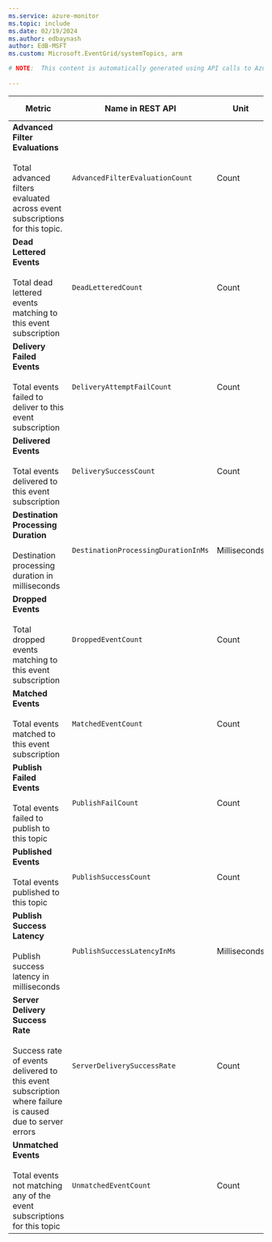 ```yaml
---
ms.service: azure-monitor
ms.topic: include
ms.date: 02/19/2024
ms.author: edbaynash
author: EdB-MSFT
ms.custom: Microsoft.EventGrid/systemTopics, arm

# NOTE:  This content is automatically generated using API calls to Azure. Any edits made on these files will be overwritten in the next run of the script. 
 
---
```



|Metric|Name in REST API|Unit|Aggregation|Dimensions|Time Grains|DS Export|
|---|---|---|---|---|---|---|
|**Advanced Filter Evaluations**<br><br>Total advanced filters evaluated across event subscriptions for this topic. |`AdvancedFilterEvaluationCount` |Count |Total |`EventSubscriptionName`|PT1M |Yes|
|**Dead Lettered Events**<br><br>Total dead lettered events matching to this event subscription |`DeadLetteredCount` |Count |Total |`DeadLetterReason`, `EventSubscriptionName`|PT1M |Yes|
|**Delivery Failed Events**<br><br>Total events failed to deliver to this event subscription |`DeliveryAttemptFailCount` |Count |Total |`Error`, `ErrorType`, `EventSubscriptionName`|PT1M |No|
|**Delivered Events**<br><br>Total events delivered to this event subscription |`DeliverySuccessCount` |Count |Total |`EventSubscriptionName`|PT1M |Yes|
|**Destination Processing Duration**<br><br>Destination processing duration in milliseconds |`DestinationProcessingDurationInMs` |Milliseconds |Average |`EventSubscriptionName`|PT1M |No|
|**Dropped Events**<br><br>Total dropped events matching to this event subscription |`DroppedEventCount` |Count |Total |`DropReason`, `EventSubscriptionName`|PT1M |Yes|
|**Matched Events**<br><br>Total events matched to this event subscription |`MatchedEventCount` |Count |Total |`EventSubscriptionName`|PT1M |Yes|
|**Publish Failed Events**<br><br>Total events failed to publish to this topic |`PublishFailCount` |Count |Total |`ErrorType`, `Error`|PT1M |Yes|
|**Published Events**<br><br>Total events published to this topic |`PublishSuccessCount` |Count |Total |\<none\>|PT1M |Yes|
|**Publish Success Latency**<br><br>Publish success latency in milliseconds |`PublishSuccessLatencyInMs` |Milliseconds |Total |\<none\>|PT1M |Yes|
|**Server Delivery Success Rate**<br><br>Success rate of events delivered to this event subscription where failure is caused due to server errors |`ServerDeliverySuccessRate` |Count |Total |`EventSubscriptionName`|PT1M |Yes|
|**Unmatched Events**<br><br>Total events not matching any of the event subscriptions for this topic |`UnmatchedEventCount` |Count |Total |\<none\>|PT1M |Yes|